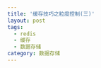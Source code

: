 ```yaml
---
title: '缓存技巧之粒度控制(三)'
layout: post
tags:
  - redis
  - 缓存
  - 数据存储
category: 数据存储
---
```




<!--more-->



